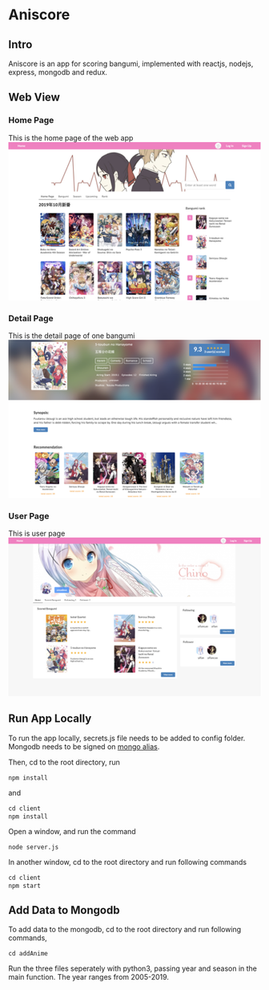 # Aniscore
## Intro
Aniscore is an app for scoring bangumi, implemented with reactjs, nodejs, express, mongodb and redux.

## Web View
### Home Page
This is the home page of the web app
![Home Page](./screenshots/homePage.png)

### Detail Page
This is the detail page of one bangumi
![Detail Page](./screenshots/detailPage.png)

### User Page
This is user page
![User Page](./screenshots/userPage.png)

## Run App Locally
To run the app locally, secrets.js file needs to be added to config folder. Mongodb needs to be signed on [mongo alias](https://cloud.mongodb.com/v2/5cd3536d79358e6972f80720#clusters).

Then, cd to the root directory, run
```unix
npm install
```
and 

```unix
cd client 
npm install
```

Open a window, and run the command
```unix
node server.js
```

In another window, cd to the root directory and run following commands
```unix
cd client
npm start
```

## Add Data to Mongodb
To add data to the mongodb, cd to the root directory and run following commands,
```unix
cd addAnime
```
Run the three files seperately with python3, passing year and season in the main function.
The year ranges from 2005-2019.